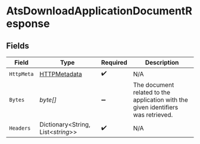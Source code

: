 # AtsDownloadApplicationDocumentResponse


## Fields

| Field                                                                             | Type                                                                              | Required                                                                          | Description                                                                       |
| --------------------------------------------------------------------------------- | --------------------------------------------------------------------------------- | --------------------------------------------------------------------------------- | --------------------------------------------------------------------------------- |
| `HttpMeta`                                                                        | [HTTPMetadata](../../Models/Components/HTTPMetadata.md)                           | :heavy_check_mark:                                                                | N/A                                                                               |
| `Bytes`                                                                           | *byte[]*                                                                          | :heavy_minus_sign:                                                                | The document related to the application with the given identifiers was retrieved. |
| `Headers`                                                                         | Dictionary<String, List<*string*>>                                                | :heavy_check_mark:                                                                | N/A                                                                               |